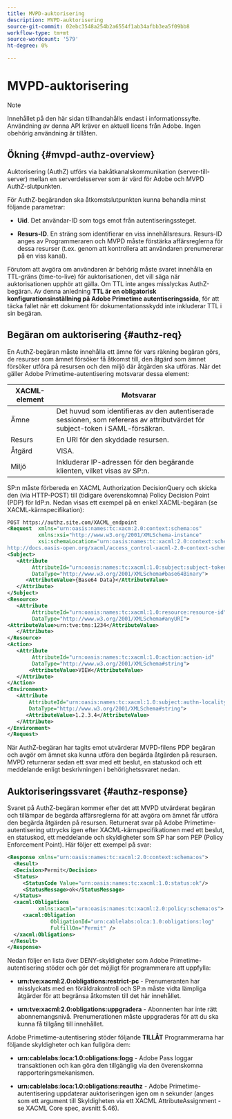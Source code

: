 ```yaml
---
title: MVPD-auktorisering
description: MVPD-auktorisering
source-git-commit: 02ebc3548a254b2a6554f1ab34afbb3ea5f09bb8
workflow-type: tm+mt
source-wordcount: '579'
ht-degree: 0%

---
```


# MVPD-auktorisering

>[!NOTE]
>
>Innehållet på den här sidan tillhandahålls endast i informationssyfte. Användning av denna API kräver en aktuell licens från Adobe. Ingen obehörig användning är tillåten.

## Ökning {#mvpd-authz-overview}

Auktorisering (AuthZ) utförs via bakåtkanalskommunikation (server-till-server) mellan en serverdelsserver som är värd för Adobe och MVPD AuthZ-slutpunkten.

För AuthZ-begäranden ska åtkomstslutpunkten kunna behandla minst följande parametrar:

* **Uid**. Det användar-ID som togs emot från autentiseringssteget.

* **Resurs-ID**. En sträng som identifierar en viss innehållsresurs. Resurs-ID anges av Programmeraren och MVPD måste förstärka affärsreglerna för dessa resurser (t.ex. genom att kontrollera att användaren prenumererar på en viss kanal).

Förutom att avgöra om användaren är behörig måste svaret innehålla en TTL-gräns (time-to-live) för auktorisationen, det vill säga när auktorisationen upphör att gälla. Om TTL inte anges misslyckas AuthZ-begäran.  Av denna anledning **TTL är en obligatorisk konfigurationsinställning på Adobe Primetime autentiseringssida**, för att täcka fallet när ett dokument för dokumentationsskydd inte inkluderar TTL i sin begäran.

## Begäran om auktorisering {#authz-req}

En AuthZ-begäran måste innehålla ett ämne för vars räkning begäran görs, de resurser som ämnet försöker få åtkomst till, den åtgärd som ämnet försöker utföra på resursen och den miljö där åtgärden ska utföras. När det gäller Adobe Primetime-autentisering motsvarar dessa element:

| XACML-element | Motsvarar |
|---------------|--------------------------------------------------------------------------------------------------------------------------------|
| Ämne | Det huvud som identifieras av den autentiserade sessionen, som refereras av attributvärdet för subject-token i SAML-försäkran. |
| Resurs | En URI för den skyddade resursen. |
| Åtgärd | VISA. |
| Miljö | Inkluderar IP-adressen för den begärande klienten, vilket visas av SP:n. |



SP:n måste förbereda en XACML Authorization DecisionQuery och skicka den (via HTTP-POST) till (tidigare överenskomna) Policy Decision Point (PDP) för IdP:n. Nedan visas ett exempel på en enkel XACML-begäran (se XACML-kärnspecifikation):

```XML
POST https://authz.site.com/XACML_endpoint
<Request  xmlns="urn:oasis:names:tc:xacm:2.0:context:schema:os"
          xmlns:xsi="http://www.w3.org/2001/XMLSchema-instance"
          xsi:schemaLocation="urn:oasis:names:tc:xacml:2.0:context:schema:os
http://docs.oasis-open.org/xacml/access_control-xacml-2.0-context-schema-os.xsd">
<Subject>
   <Attribute
        AttributeId="urn:oasis:names:tc:xacml:1.0:subject:subject-token"
        DataType="http://www.w3.org/2001/XMLSchema#base64Binary">
      <AttributeValue>{Base64 Data}</AttributeValue>
   </Attribute>
</Subject>
<Resource>
   <Attribute
        AttributeId="urn:oasis:names:tc:xacml:1.0:resource:resource-id"
        DataType="http://www.w3.org/2001/XMLSchema#anyURI">
<AttributeValue>urn:tve:tms:1234</AttributeValue>
   </Attribute>
</Resource>
<Action>
   <Attribute
        AttributeId="urn:oasis:names:tc:xacml:1.0:action:action-id"
        DataType="http://www.w3.org/2001/XMLSchema#string">
       <AttributeValue>VIEW</AttributeValue>
   </Attribute>
</Action>
<Environment>
   <Attribute
       AttributeId="urn:oasis:names:tc:xacml:1.0:subject:authn-locality:ip-address"
       DataType="http://www.w3.org/2001/XMLSchema#string">
      <AttributeValue>1.2.3.4</AttributeValue>
   </Attribute>
</Environment>
</Request>
```


När AuthZ-begäran har tagits emot utvärderar MVPD-filens PDP begäran och avgör om ämnet ska kunna utföra den begärda åtgärden på resursen. MVPD returnerar sedan ett svar med ett beslut, en statuskod och ett meddelande enligt beskrivningen i behörighetssvaret nedan.

## Auktoriseringssvaret {#authz-response}

Svaret på AuthZ-begäran kommer efter det att MVPD utvärderat begäran och tillämpar de begärda affärsreglerna för att avgöra om ämnet får utföra den begärda åtgärden på resursen. Returnerat svar på Adobe Primetime-autentisering uttrycks igen efter XACML-kärnspecifikationen med ett beslut, en statuskod, ett meddelande och skyldigheter som SP har som PEP (Policy Enforcement Point). Här följer ett exempel på svar:

```XML
<Response xmlns="urn:oasis:names:tc:xacml:2.0:context:schema:os">
  <Result>
  <Decision>Permit</Decision>
  <Status>
     <StatusCode Value="urn:oasis:names:tc:xacml:1.0:status:ok"/>
     <StatusMessage>ok</StatusMessage>
  </Status>
  <xacml:Obligations     
          xmlns:xacml="urn:oasis:names:tc:xacml:2.0:policy:schema:os">
     <xacml:Obligation    
              ObligationId="urn:cablelabs:olca:1.0:obligations:log"
              FulfillOn="Permit" />
  </xacml:Obligations>
 </Result>
</Response>
```

Nedan följer en lista över DENY-skyldigheter som Adobe Primetime-autentisering stöder och gör det möjligt för programmerare att uppfylla:

* **urn:tve:xacml:2.0:obligations:restrict-pc** - Prenumeranten har misslyckats med en föräldrakontroll och SP:n måste vidta lämpliga åtgärder för att begränsa åtkomsten till det här innehållet.

* **urn:tve:xacml:2.0:obligations:uppgradera** - Abonnenten har inte rätt abonnemangsnivå.  Prenumerationen måste uppgraderas för att du ska kunna få tillgång till innehållet.

Adobe Primetime-autentisering stöder följande **TILLÅT** Programmerarna har följande skyldigheter och kan fullgöra dem:

* **urn:cablelabs:loca:1.0:obligations:logg** - Adobe Pass loggar transaktionen och kan göra den tillgänglig via den överenskomna rapporteringsmekanismen.

* **urn:cablelabs:loca:1.0:obligations:reauthz** - Adobe Primetime-autentisering uppdaterar auktoriseringen igen om n sekunder (anges som ett argument till Skyldigheten via ett XACML AttributeAssignment - se XACML Core spec, avsnitt 5.46).

<!--
>![RelatedInformation]
>* [Preflight Authorization](/help/authentication/preflight-authz.md)
>* [Authentication](/help/authentication/authn-usecase.md)
-->
